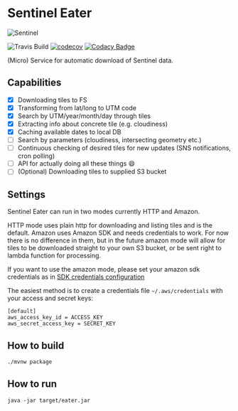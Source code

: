 # Sentinel Eater
![Sentinel](https://openclipart.org/image/200px/svg_to_png/196091/satellite-icon.png)

![Travis Build](https://travis-ci.org/LinkedList/sentinel-eater.svg?branch=master)
[![codecov](https://codecov.io/gh/LinkedList/sentinel-eater/branch/master/graph/badge.svg)](https://codecov.io/gh/LinkedList/sentinel-eater)
[![Codacy Badge](https://api.codacy.com/project/badge/Grade/8e4cd7df22ed469492cf5aa0399e559b)](https://www.codacy.com/app/LinkedList/sentinel-eater?utm_source=github.com&amp;utm_medium=referral&amp;utm_content=LinkedList/sentinel-eater&amp;utm_campaign=Badge_Grade)

(Micro) Service for automatic download of Sentinel data.

## Capabilities

- [x] Downloading tiles to FS
- [x] Transforming from lat/long to UTM code
- [x] Search by UTM/year/month/day through tiles
- [x] Extracting info about concrete tile (e.g. cloudiness)
- [x] Caching available dates to local DB
- [ ] Search by parameters (cloudiness, intersecting geometry etc.)
- [ ] Continuous checking of desired tiles for new updates (SNS notifications, cron polling)
- [ ] API for actually doing all these things :smile:
- [ ] (Optional) Downloading tiles to supplied S3 bucket

## Settings
Sentinel Eater can run in two modes currently HTTP and Amazon.

HTTP mode uses plain http for downloading and listing tiles and is the default. Amazon uses Amazon SDK and needs credentials to work. For now
there is no difference in them, but in the future amazon mode will allow for tiles to be downloaded straight to your own S3 bucket, or be sent 
right to lambda function for processing.

If you want to use the amazon mode, please set your amazon sdk credentials as in [SDK credentials configuration](http://cloud.spring.io/spring-cloud-aws/spring-cloud-aws.html#_sdk_credentials_configuration)

The easiest method is to create a credentials file `~/.aws/credentials` with your access and secret keys:
```
[default]
aws_access_key_id = ACCESS_KEY
aws_secret_access_key = SECRET_KEY
```
## How to build
```sh
./mvnw package
```
## How to run
```
java -jar target/eater.jar
```

